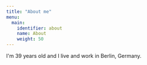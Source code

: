 ```yaml
---
title: "About me"
menu:
  main:
    identifier: about
    name: About
    weight: 50
---
```


I'm 39 years old and I live and work in Berlin, Germany.
